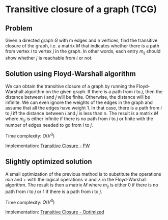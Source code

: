 # Transitive closure of a graph (TCG)

## Problem

Given a directed graph $G$ with m edges and n vertices, find the transitive closure of the graph, i.e. a matrix $M$ that indicates whether there is a path from vertex $i$ to vertex $j$ in the graph. In other words, each entry $m_{ij}$ should show whether $j$ is reachable from $i$ or not.

## Solution using Floyd-Warshall algorithm

We can obtain the transitive closure of a graph by running the Floyd-Warshall algorithm on the given graph. If there is a path from $i$ to $j$, then the distance between $i$ and $j$ will be finite. Otherwise, the distance will be infinite. We can even ignore the weights of the edges in the graph and assume that all the edges have weight 1. In that case, there is a path from $i$ to $j$ iff the distance between $i$ and $j$ is less than n. The result is a matrix $M$ where $m_{ij}$ is either infinite if there is no path from $i$ to $j$ or finite with the number of edges needed to go from $i$ to $j$.

Time complexity: $O(V^3)$

Implementation: [Transitive Closure - FW](https://github.com/pl3onasm/AADS/blob/main/algorithms/graphs/tr-closure/tcg-1.c)

## Slightly optimized solution

A small optimization of the previous method is to substitute the operations $\textit{min}$ and $+$ with the logical operations $\lor$ and $\land$ in the Floyd-Warshall algorithm. The result is then a matrix $M$ where $m_{ij}$ is either 0 if there is no path from $i$ to $j$ or 1 if there is a path from $i$ to $j$.

Time complexity: $O(V^3)$

Implementation: [Transitive Closure - Optimized](https://github.com/pl3onasm/AADS/blob/main/algorithms/graphs/tr-closure/tcg-2.c)
